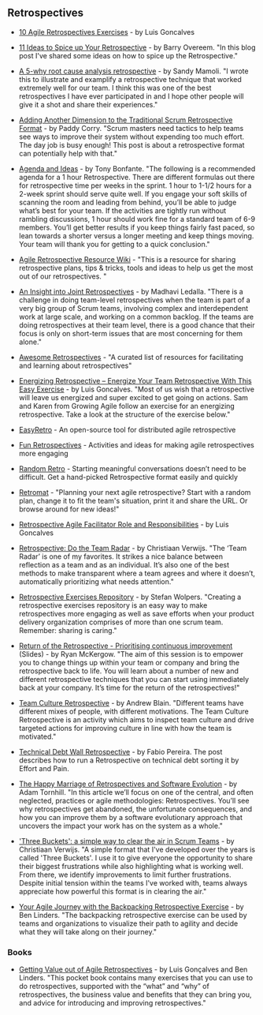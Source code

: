 ## Retrospectives

- [10 Agile Retrospectives Exercises](https://www.dropbox.com/s/6nedqvit10rvptc/10%20Agile%20Retrospectives%20Exercises_Luis%20Goncalves.pdf) - by Luis Goncalves

- [11 Ideas to Spice up Your Retrospective](https://www.scrum.org/resources/blog/11-ideas-spice-your-retrospective) - by Barry Overeem. "In this blog post I've shared some ideas on how to spice up the Retrospective."

- [A 5-why root cause analysis retrospective](http://nomad8.com/a-5-why-root-cause-analysis-retrospective/) - by Sandy Mamoli. "I wrote this to illustrate and examplify a retrospective technique that worked extremely well for our team. I think this was one of the best retrospectives I have ever participated in and I hope other people will give it a shot and share their experiences."

- [Adding Another Dimension to the Traditional Scrum Retrospective Format](https://medium.com/serious-scrum/adding-another-dimension-to-the-traditional-scrum-retrospective-format-6014d89ebebb) - by Paddy Corry. "Scrum masters need tactics to help teams see ways to improve their system without expending too much effort. The day job is busy enough! This post is about a retrospective format can potentially help with that."

- [Agenda and Ideas](https://www.solutionsiq.com/learning/blog-post/agenda-and-ideas/) - by Tony Bonfante. "The following is a recommended agenda for a 1 hour Retrospective. There are different formulas out there for retrospective time per weeks in the sprint. 1 hour to 1-1/2 hours for a 2-week sprint should serve quite well. If you engage your soft skills of scanning the room and leading from behind, you’ll be able to judge what’s best for your team. If the activities are tightly run without rambling discussions, 1 hour should work fine for a standard team of 6-9 members. You’ll get better results if you keep things fairly fast paced, so lean towards a shorter versus a longer meeting and keep things moving. Your team will thank you for getting to a quick conclusion."

- [Agile Retrospective Resource Wiki](http://retrospectivewiki.org/index.php?title=Agile_Retrospective_Resource_Wiki) - "This is a resource for sharing retrospective plans, tips & tricks, tools and ideas to help us get the most out of our retrospectives. "

- [An Insight into Joint Retrospectives](https://www.scrumalliance.org/community/articles/2014/july/an-insight-into-joint-retrospectives) - by Madhavi Ledalla. "There is a challenge in doing team-level retrospectives when the team is part of a very big group of Scrum teams, involving complex and interdependent work at large scale, and working on a common backlog. If the teams are doing retrospectives at their team level, there is a good chance that their focus is only on short-term issues that are most concerning for them alone."

- [Awesome Retrospectives](https://github.com/josephearl/awesome-retrospectives) - "A curated list of resources for facilitating and learning about retrospectives"

- [Energizing Retrospective – Energize Your Team Retrospective With This Easy Exercise](https://luis-goncalves.com/energize-your-team-retrospective/) - by Luis Goncalves. "Most of us wish that a retrospective will leave us energized and super excited to get going on actions. Sam and Karen from Growing Agile follow an exercise for an energizing retrospective. Take a look at the structure of the exercise below."

- [EasyRetro](https://easyretro.io/) - An open-source tool for distributed agile retrospective

- [Fun Retrospectives](http://www.funretrospectives.com/) - Activities and ideas for making agile retrospectives more engaging

- [Random Retro](https://randomretros.com/) - Starting meaningful conversations doesn’t need to be difficult. Get a hand-picked Retrospective format easily and quickly

- [Retromat](https://plans-for-retrospectives.com/) - "Planning your next agile retrospective? Start with a random plan, change it to fit the team's situation, print it and share the URL. Or browse around for new ideas!"

- [Retrospective Agile Facilitator Role and Responsibilities](https://luis-goncalves.com/retrospective-agile-facilitator/) - by Luis Goncalves

- [Retrospective: Do the Team Radar](https://blog.agilistic.nl/retrospective-do-the-team-radar/) - by Christiaan Verwijs. "The ‘Team Radar’ is one of my favorites. It strikes a nice balance between reflection as a team and as an individual. It’s also one of the best methods to make transparent where a team agrees and where it doesn’t, automatically prioritizing what needs attention."

- [Retrospective Exercises Repository](https://age-of-product.com/retrospective-exercises/) - by Stefan Wolpers. "Creating a retrospective exercises repository is an easy way to make retrospectives more engaging as well as save efforts when your product delivery organization comprises of more than one scrum team. Remember: sharing is caring."

- [Return of the Retrospective - Prioritising continuous improvement](https://www.slideshare.net/RyanMcKergow/return-of-the-retrospective-prioritising-continuous-improvement-15122016) (Slides) - by Ryan McKergow. "The aim of this session is to empower you to change things up within your team or company and bring the retrospective back to life. You will learn about a number of new and different retrospective techniques that you can start using immediately back at your company. It’s time for the return of the retrospectives!"

- [Team Culture Retrospective](https://elabor8.com.au/team-culture-retrospective/) - by Andrew Blain. "Different teams have different mixes of people, with different motivations. The Team Culture Retrospective is an activity which aims to inspect team culture and drive targeted actions for improving culture in line with how the team is motivated."

- [Technical Debt Wall Retrospective](http://fabiopereira.me/blog/2009/09/01/technical-debt-retrospective/) - by Fabio Pereira. The post describes how to run a Retrospective on technical debt sorting it by Effort and Pain.

- [The Happy Marriage of Retrospectives and Software Evolution](http://www.empear.com/blog/happy-marriage-of-retrospective-and-software-evolution/) - by Adam Tornhill. "In this article we’ll focus on one of the central, and often neglected, practices or agile methodologies: Retrospectives. You’ll see why retrospectives get abandoned, the unfortunate consequences, and how you can improve them by a software evolutionary approach that uncovers the impact your work has on the system as a whole."

- ['Three Buckets': a simple way to clear the air in Scrum Teams](https://blog.agilistic.nl/three-buckets-a-simple-way-to-clear-the-air-in-scrum-teams/) - by Christiaan Verwijs. "A simple format that I've developed over the years is called 'Three Buckets'. I use it to give everyone the opportunity to share their biggest frustrations while also highlighting what is working well. From there, we identify improvements to limit further frustrations. Despite initial tension within the teams I've worked with, teams always appreciate how powerful this format is in clearing the air."

- [Your Agile Journey with the Backpacking Retrospective Exercise](https://www.benlinders.com/2017/agile-journey-backpacking-retrospective-exercise/) - by Ben Linders. "The backpacking retrospective exercise can be used by teams and organizations to visualize their path to agility and decide what they will take along on their journey."

### Books

- [Getting Value out of Agile Retrospectives](https://www.infoq.com/minibooks/agile-retrospectives-value) - by Luis Gonçalves and Ben Linders. "This pocket book contains many exercises that you can use to do retrospectives, supported with the “what” and “why” of retrospectives, the business value and benefits that they can bring you, and advice for introducing and improving retrospectives."

